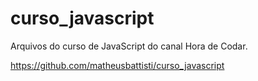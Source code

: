 # curso_javascript
Arquivos do curso de JavaScript do canal Hora de Codar.

https://github.com/matheusbattisti/curso_javascript
